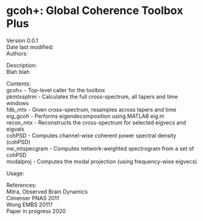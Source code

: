 # gcoh+: Global Coherence Toolbox Plus  
Version 0.0.1  
Date last modified:  
Authors:  

Description:  
    Blah blah  

Contents:  
    gcoh+ - Top-level caller for the toolbox  
    pkmtxsptrm - Calculates the full cross-spectrum, all tapers and time windows  
    fdb_mtx - Given cross-spectrum, resamples across tapers and time  
    eig_gcoh - Performs eigendecomposition using MATLAB eig.m  
    recon_mtx - Reconstructs the cross-spectrum for selected eigvecs and eigvals  
    cohPSD - Computes channel-wise coherent power spectral density (cohPSD)  
    nw_mtspecgram - Computes network-weighted spectrogram from a set of cohPSD  
    modalproj - Computes the modal projection (using frequency-wise eigvecs)  

Usage:
    



References:  
    Mitra, Observed Brain Dynamics  
    Cimenser PNAS 2011  
    Wong EMBS 2011?  
    Paper in progress 2020  
